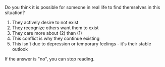 Do you think it is possible for someone in real life to find themselves in this situation?

1. They actively desire to not exist
2. They recognize others want them to exist
3. They care more about (2) than (1) 
4. This conflict is why they continue existing
5. This isn't due to depression or temporary feelings - it's their stable outlook

If the answer is "no", you can stop reading.